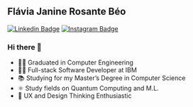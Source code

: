 ## Flávia Janine Rosante Béo

[![Linkedin Badge](https://img.shields.io/badge/-LinkedIn-blue?style=flat&logo=LinkedIn&logoColor=white)](https://www.linkedin.com/in/flaviabeo/)
[![Instagram Badge](https://img.shields.io/badge/-Instagram-C13584?style=flat&logo=Instagram&logoColor=white)](https://www.instagram.com/flaviajanine/)

### Hi there 👋

- 👩‍🎓 Graduated in Computer Engineering 
- 👩‍💻 Full-stack Software Developer at IBM
- 📚 Studying for my Master’s Degree in Computer Science
- ⚛️ Study fields on Quantum Computing and M.L.
- 🌟 UX and Design Thinking Enthusiastic 
